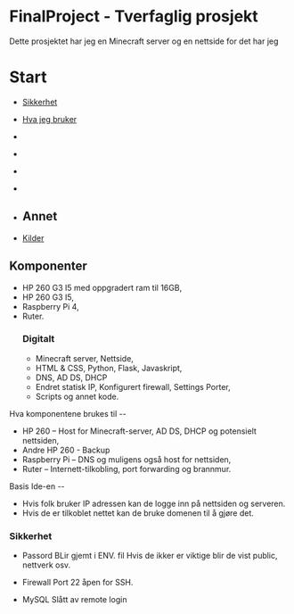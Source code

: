 # FinalProject - Tverfaglig prosjekt

Dette prosjektet har jeg en Minecraft server og en nettside for det har jeg

# Start

- [Sikkerhet](#Sikkerhet)
- [Hva jeg bruker](#Komponenter)
- [](#)
- [](#)
- [](#)
- [](#)

  
- ## Annet
 - [Kilder](#Kilder)
  
## Komponenter 

- HP 260 G3 I5 med oppgradert ram til 16GB,
- HP 260 G3 I5,
- Raspberry Pi 4,
- Ruter.
    ### Digitalt
  - Minecraft server, Nettside,
  - HTML & CSS, Python, Flask, Javaskript,
  - DNS, AD DS, DHCP
  - Endret statisk IP, Konfigurert firewall, Settings Porter,
  - Scripts og annet kode.

Hva komponentene brukes til --
- HP 260 – Host for Minecraft-server, AD DS, DHCP og potensielt nettsiden,
- Andre HP 260 - Backup
- Raspberry Pi – DNS og muligens også host for nettsiden,
- Ruter – Internett-tilkobling, port forwarding og brannmur.

Basis Ide-en --
- Hvis folk bruker IP adressen kan de logge inn på nettsiden og serveren.
- Hvis de er tilkoblet nettet kan de bruke domenen til å gjøre det.



### Sikkerhet

- Passord
      BLir gjemt i ENV. fil
      Hvis de ikker er viktige blir de vist public, nettverk osv.

- Firewall
      Port 22 åpen for SSH.

- MySQL
    Slått av remote login
